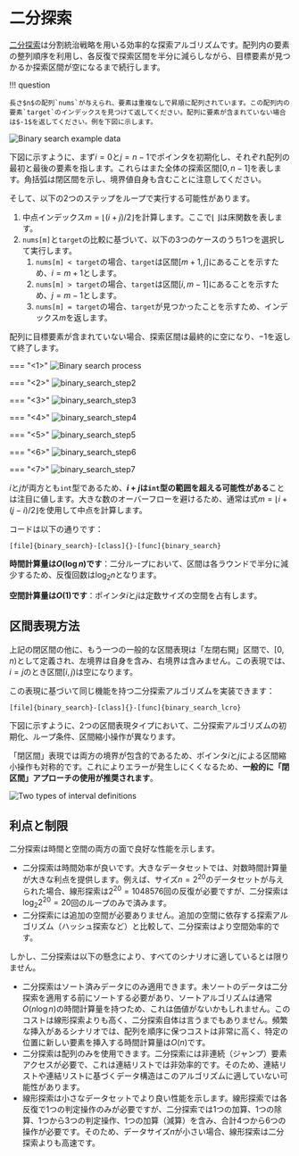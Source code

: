 # 二分探索

<u>二分探索</u>は分割統治戦略を用いる効率的な探索アルゴリズムです。配列内の要素の整列順序を利用し、各反復で探索区間を半分に減らしながら、目標要素が見つかるか探索区間が空になるまで続行します。

!!! question

    長さ$n$の配列`nums`が与えられ、要素は重複なしで昇順に配列されています。この配列内の要素`target`のインデックスを見つけて返してください。配列に要素が含まれていない場合は$-1$を返してください。例を下図に示します。

![Binary search example data](binary_search.assets/binary_search_example.png)

下図に示すように、まず$i = 0$と$j = n - 1$でポインタを初期化し、それぞれ配列の最初と最後の要素を指します。これらはまた全体の探索区間$[0, n - 1]$を表します。角括弧は閉区間を示し、境界値自身も含むことに注意してください。

そして、以下の2つのステップをループで実行する可能性があります。

1. 中点インデックス$m = \lfloor {(i + j) / 2} \rfloor$を計算します。ここで$\lfloor \: \rfloor$は床関数を表します。
2. `nums[m]`と`target`の比較に基づいて、以下の3つのケースのうち1つを選択して実行します。
    1. `nums[m] < target`の場合、`target`は区間$[m + 1, j]$にあることを示すため、$i = m + 1$とします。
    2. `nums[m] > target`の場合、`target`は区間$[i, m - 1]$にあることを示すため、$j = m - 1$とします。
    3. `nums[m] = target`の場合、`target`が見つかったことを示すため、インデックス$m$を返します。

配列に目標要素が含まれていない場合、探索区間は最終的に空になり、$-1$を返して終了します。

=== "<1>"
    ![Binary search process](binary_search.assets/binary_search_step1.png)

=== "<2>"
    ![binary_search_step2](binary_search.assets/binary_search_step2.png)

=== "<3>"
    ![binary_search_step3](binary_search.assets/binary_search_step3.png)

=== "<4>"
    ![binary_search_step4](binary_search.assets/binary_search_step4.png)

=== "<5>"
    ![binary_search_step5](binary_search.assets/binary_search_step5.png)

=== "<6>"
    ![binary_search_step6](binary_search.assets/binary_search_step6.png)

=== "<7>"
    ![binary_search_step7](binary_search.assets/binary_search_step7.png)

$i$と$j$が両方とも`int`型であるため、**$i + j$は`int`型の範囲を超える可能性がある**ことは注目に値します。大きな数のオーバーフローを避けるため、通常は式$m = \lfloor {i + (j - i) / 2} \rfloor$を使用して中点を計算します。

コードは以下の通りです：

```src
[file]{binary_search}-[class]{}-[func]{binary_search}
```

**時間計算量は$O(\log n)$です**：二分ループにおいて、区間は各ラウンドで半分に減少するため、反復回数は$\log_2 n$となります。

**空間計算量は$O(1)$です**：ポインタ$i$と$j$は定数サイズの空間を占有します。

## 区間表現方法

上記の閉区間の他に、もう一つの一般的な区間表現は「左閉右開」区間で、$[0, n)$として定義され、左境界は自身を含み、右境界は含みません。この表現では、$i = j$のとき区間$[i, j)$は空になります。

この表現に基づいて同じ機能を持つ二分探索アルゴリズムを実装できます：

```src
[file]{binary_search}-[class]{}-[func]{binary_search_lcro}
```

下図に示すように、2つの区間表現タイプにおいて、二分探索アルゴリズムの初期化、ループ条件、区間縮小操作が異なります。

「閉区間」表現では両方の境界が包含的であるため、ポインタ$i$と$j$による区間縮小操作も対称的です。これによりエラーが発生しにくくなるため、**一般的に「閉区間」アプローチの使用が推奨されます**。

![Two types of interval definitions](binary_search.assets/binary_search_ranges.png)

## 利点と制限

二分探索は時間と空間の両方の面で良好な性能を示します。

- 二分探索は時間効率が良いです。大きなデータセットでは、対数時間計算量が大きな利点を提供します。例えば、サイズ$n = 2^{20}$のデータセットが与えられた場合、線形探索は$2^{20} = 1048576$回の反復が必要ですが、二分探索は$\log_2 2^{20} = 20$回のループのみで済みます。
- 二分探索には追加の空間が必要ありません。追加の空間に依存する探索アルゴリズム（ハッシュ探索など）と比較して、二分探索はより空間効率的です。

しかし、二分探索は以下の懸念により、すべてのシナリオに適しているとは限りません。

- 二分探索はソート済みデータにのみ適用できます。未ソートのデータは二分探索を適用する前にソートする必要があり、ソートアルゴリズムは通常$O(n \log n)$の時間計算量を持つため、これは価値がないかもしれません。このコストは線形探索よりも高く、二分探索自体は言うまでもありません。頻繁な挿入があるシナリオでは、配列を順序に保つコストは非常に高く、特定の位置に新しい要素を挿入する時間計算量は$O(n)$です。
- 二分探索は配列のみを使用できます。二分探索には非連続（ジャンプ）要素アクセスが必要で、これは連結リストでは非効率的です。そのため、連結リストや連結リストに基づくデータ構造はこのアルゴリズムに適していない可能性があります。
- 線形探索は小さなデータセットでより良い性能を示します。線形探索では各反復で1つの判定操作のみが必要ですが、二分探索では1つの加算、1つの除算、1つから3つの判定操作、1つの加算（減算）を含み、合計4つから6つの操作が必要です。そのため、データサイズ$n$が小さい場合、線形探索は二分探索よりも高速です。